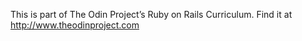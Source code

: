 This is part of The Odin Project’s Ruby on Rails Curriculum. Find it at http://www.theodinproject.com